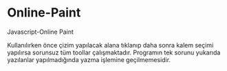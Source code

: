 # Online-Paint
Javascript-Online Paint

Kullanılırken önce çizim yapılacak alana tıklanıp daha sonra kalem seçimi yapılırsa sorunsuz tüm toollar çalışmaktadır. 
Programın tek sorunu yukarıda yazılanlar yapılmadığında yazma işlemine geçilmemesidir.
